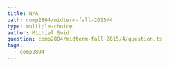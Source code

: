 ```yaml
---
title: N/A
path: comp2804/midterm-fall-2015/4
type: multiple-choice
author: Michiel Smid
question: comp2804/midterm-fall-2015/4/question.ts
tags:
  - comp2804
---
```

